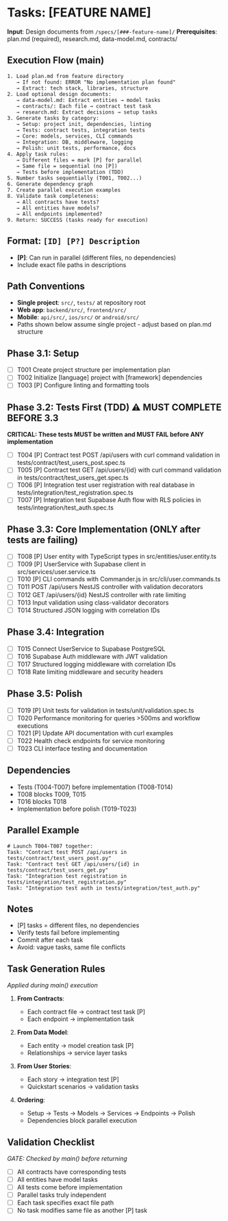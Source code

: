 # Tasks: [FEATURE NAME]

**Input**: Design documents from `/specs/[###-feature-name]/`
**Prerequisites**: plan.md (required), research.md, data-model.md, contracts/

## Execution Flow (main)
```
1. Load plan.md from feature directory
   → If not found: ERROR "No implementation plan found"
   → Extract: tech stack, libraries, structure
2. Load optional design documents:
   → data-model.md: Extract entities → model tasks
   → contracts/: Each file → contract test task
   → research.md: Extract decisions → setup tasks
3. Generate tasks by category:
   → Setup: project init, dependencies, linting
   → Tests: contract tests, integration tests
   → Core: models, services, CLI commands
   → Integration: DB, middleware, logging
   → Polish: unit tests, performance, docs
4. Apply task rules:
   → Different files = mark [P] for parallel
   → Same file = sequential (no [P])
   → Tests before implementation (TDD)
5. Number tasks sequentially (T001, T002...)
6. Generate dependency graph
7. Create parallel execution examples
8. Validate task completeness:
   → All contracts have tests?
   → All entities have models?
   → All endpoints implemented?
9. Return: SUCCESS (tasks ready for execution)
```

## Format: `[ID] [P?] Description`
- **[P]**: Can run in parallel (different files, no dependencies)
- Include exact file paths in descriptions

## Path Conventions
- **Single project**: `src/`, `tests/` at repository root
- **Web app**: `backend/src/`, `frontend/src/`
- **Mobile**: `api/src/`, `ios/src/` or `android/src/`
- Paths shown below assume single project - adjust based on plan.md structure

## Phase 3.1: Setup
- [ ] T001 Create project structure per implementation plan
- [ ] T002 Initialize [language] project with [framework] dependencies
- [ ] T003 [P] Configure linting and formatting tools

## Phase 3.2: Tests First (TDD) ⚠️ MUST COMPLETE BEFORE 3.3
**CRITICAL: These tests MUST be written and MUST FAIL before ANY implementation**
- [ ] T004 [P] Contract test POST /api/users with curl command validation in tests/contract/test_users_post.spec.ts
- [ ] T005 [P] Contract test GET /api/users/{id} with curl command validation in tests/contract/test_users_get.spec.ts
- [ ] T006 [P] Integration test user registration with real database in tests/integration/test_registration.spec.ts
- [ ] T007 [P] Integration test Supabase Auth flow with RLS policies in tests/integration/test_auth.spec.ts

## Phase 3.3: Core Implementation (ONLY after tests are failing)
- [ ] T008 [P] User entity with TypeScript types in src/entities/user.entity.ts
- [ ] T009 [P] UserService with Supabase client in src/services/user.service.ts  
- [ ] T010 [P] CLI commands with Commander.js in src/cli/user.commands.ts
- [ ] T011 POST /api/users NestJS controller with validation decorators
- [ ] T012 GET /api/users/{id} NestJS controller with rate limiting
- [ ] T013 Input validation using class-validator decorators
- [ ] T014 Structured JSON logging with correlation IDs

## Phase 3.4: Integration
- [ ] T015 Connect UserService to Supabase PostgreSQL
- [ ] T016 Supabase Auth middleware with JWT validation
- [ ] T017 Structured logging middleware with correlation IDs
- [ ] T018 Rate limiting middleware and security headers

## Phase 3.5: Polish
- [ ] T019 [P] Unit tests for validation in tests/unit/validation.spec.ts
- [ ] T020 Performance monitoring for queries >500ms and workflow executions
- [ ] T021 [P] Update API documentation with curl examples
- [ ] T022 Health check endpoints for service monitoring
- [ ] T023 CLI interface testing and documentation

## Dependencies
- Tests (T004-T007) before implementation (T008-T014)
- T008 blocks T009, T015
- T016 blocks T018
- Implementation before polish (T019-T023)

## Parallel Example
```
# Launch T004-T007 together:
Task: "Contract test POST /api/users in tests/contract/test_users_post.py"
Task: "Contract test GET /api/users/{id} in tests/contract/test_users_get.py"
Task: "Integration test registration in tests/integration/test_registration.py"
Task: "Integration test auth in tests/integration/test_auth.py"
```

## Notes
- [P] tasks = different files, no dependencies
- Verify tests fail before implementing
- Commit after each task
- Avoid: vague tasks, same file conflicts

## Task Generation Rules
*Applied during main() execution*

1. **From Contracts**:
   - Each contract file → contract test task [P]
   - Each endpoint → implementation task
   
2. **From Data Model**:
   - Each entity → model creation task [P]
   - Relationships → service layer tasks
   
3. **From User Stories**:
   - Each story → integration test [P]
   - Quickstart scenarios → validation tasks

4. **Ordering**:
   - Setup → Tests → Models → Services → Endpoints → Polish
   - Dependencies block parallel execution

## Validation Checklist
*GATE: Checked by main() before returning*

- [ ] All contracts have corresponding tests
- [ ] All entities have model tasks
- [ ] All tests come before implementation
- [ ] Parallel tasks truly independent
- [ ] Each task specifies exact file path
- [ ] No task modifies same file as another [P] task